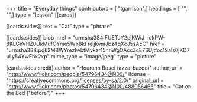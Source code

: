 +++
title = "Everyday things"
contributors = [ "tgarrison",]
headings = [ "", "",]
type = "lesson"
[[cards]]

[[cards.sides]]
text = "Cat"
type = "phrase"

[[cards.sides]]
blob_href = "urn:sha384:FUETJY2pjKWiJ__ckPW-8KLGnVHZ0UkMufOYme5Wb8kFreljkvmJbz4qXcJ5sAcC"
href = "urn:sha384:pqk2MBWYrezIwbtMvkzr15nnWgQAccZcE7SUjtfoc1Sals0jKD7uLy54YwEhx2xp"
mime_type = "image/jpeg"
type = "picture"

[cards.sides.credit]
author = "Hourann Bosci (azza-bazoo)"
author_url = "http://www.flickr.com/people/54796434@N00/"
license = "https://creativecommons.org/licenses/by-sa/2.0/"
original_url = "http://www.flickr.com/photos/54796434@N00/488056465"
title = "Cat on the Bed (\"before\")"
+++
